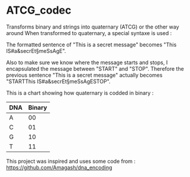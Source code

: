 # ATCG_codec
Transforms binary and strings into quaternary (ATCG) or the other way around
When transformed to quaternary, a special syntaxe is used : 

The formatted sentence of "This is a secret message" becomes "This IS#a&secrEt§meSsAgE".

Also to make sure we know where the message starts and stops, I encapsulated the message between "START" and "STOP". Therefore the previous sentence "This is a secret message" actually becomes "STARTThis IS#a&secrEt§meSsAgESTOP".

This is a chart showing how quaternary is codded in binary :

| DNA  | Binary |
| ------------- | ------------- |
| A  | 00  |
| C  | 01  |
| G  | 10  |
| T  | 11  |


This project was inspired and uses some code from : https://github.com/Amagash/dna_encoding
